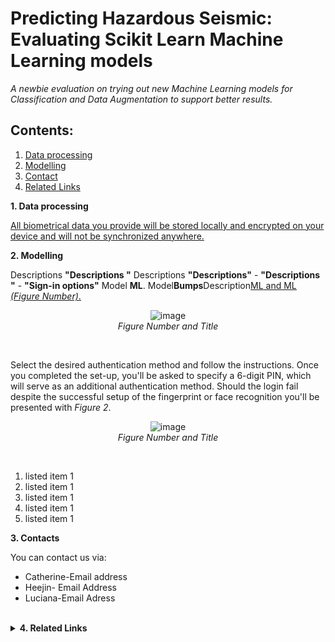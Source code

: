 <h1> Predicting Hazardous Seismic: Evaluating Scikit Learn Machine Learning models</h1>
<em>A newbie evaluation on trying out new Machine Learning models for Classification and Data Augmentation to support better results.</em>

## Contents:
1. [Data processing](#data)<br/>
2. [Modelling](#setup)<br/>
3. [Contact](#contact)<br/>
4. [Related Links](#related)<br/>


<a name="datas">__1. Data processing__</a><br/>

<ins>All biometrical data you provide will be stored locally and encrypted on your device and will not be synchronized anywhere.<ins/>


<a name="datas">__2. Modelling__</a><br/>

Descriptions <b>"Descriptions "</b> Descriptions <b>"Descriptions"</b> - <b>"Descriptions "</b> - <b>"Sign-in options"</b> Model <b>ML</b>. 
Model<b>Bumps</b>Description<ins>ML<ins/> and <ins>ML<ins/> <em>(Figure Number)</em>.

<p align="center">
 <img src="https://user-images.githubusercontent.com/69084008/94839134-80aff300-040e-11eb-9a83-a1e8cb8099f0.png" alt="image"/>
 <br/>
    <em>Figure Number and Title</em>
</p>
<br/>

Select the desired authentication method and follow the instructions.
Once you completed the set-up, you'll be asked to specify a 6-digit PIN, which will serve as an additional authentication method. 
Should the login fail despite the successful setup of the fingerprint or face recognition you'll be presented with <em>Figure 2</em>.

<p align="center">
 <img src="https://user-images.githubusercontent.com/69084008/94839267-a806c000-040e-11eb-81ca-f52756bcb017.png" alt="image"/>
 <br/>
    <em>Figure Number and Title</em>
</p>
<br/>

<ol>
  <li>listed item 1</li>
  <li>listed item 1</li>
  <li>listed item 1</li>
  <li>listed item 1</li>
  <li>listed item 1</li>
</ol>


<a name="contact">__3. Contacts__</a>

You can contact us via:
<ul>
  <li>Catherine-Email address</li>
  <li>Heejin- Email Address</li>
  <li>Luciana-Email Adress</li>
</ul>
<br/>

<details>
<summary><a name="related"><strong>4. Related Links</strong></a></summary>
<br/>
<a href="Link to notbook Part1">Title</a><br/>
<a href="Link to notebook Part 2">title 2</a><br/>
</details>
